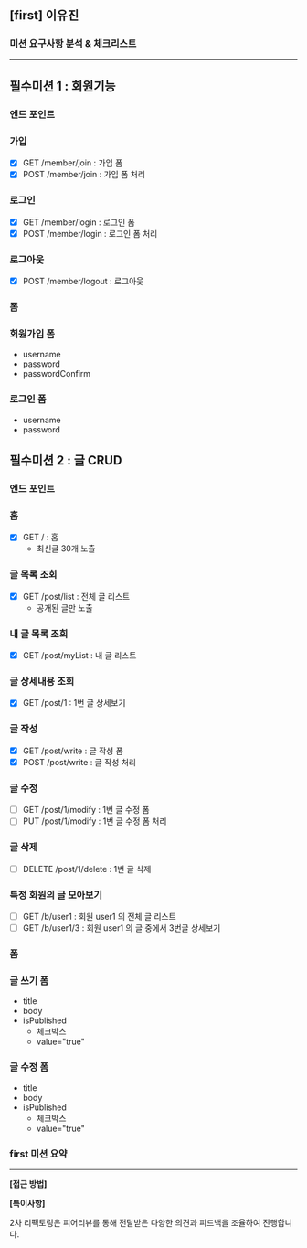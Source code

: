 ## [first] 이유진

### 미션 요구사항 분석 & 체크리스트

---
## **필수미션 1 : 회원기능**

### **엔드 포인트**

### **가입**
- [x]  GET /member/join : 가입 폼
- [x]  POST /member/join : 가입 폼 처리

### **로그인**

- [x]  GET /member/login : 로그인 폼
- [x]  POST /member/login : 로그인 폼 처리

### **로그아웃**

- [x]  POST /member/logout : 로그아웃

### **폼**

### **회원가입 폼**

- username
- password
- passwordConfirm

### **로그인 폼**

- username
- password

## **필수미션 2 : 글 CRUD**

### **엔드 포인트**

### **홈**

- [x]  GET / : 홈
    - 최신글 30개 노출

### **글 목록 조회**

- [x]  GET /post/list : 전체 글 리스트
    - 공개된 글만 노출

### **내 글 목록 조회**

- [x]  GET /post/myList : 내 글 리스트

### **글 상세내용 조회**

- [x]  GET /post/1 : 1번 글 상세보기

### **글 작성**

- [x]  GET /post/write : 글 작성 폼
- [x]  POST /post/write : 글 작성 처리

### **글 수정**

- [ ]  GET /post/1/modify : 1번 글 수정 폼
- [ ]  PUT /post/1/modify : 1번 글 수정 폼 처리

### **글 삭제**

- [ ]  DELETE /post/1/delete : 1번 글 삭제

### **특정 회원의 글 모아보기**

- [ ]  GET /b/user1 : 회원 user1 의 전체 글 리스트
- [ ]  GET /b/user1/3 : 회원 user1 의 글 중에서 3번글 상세보기

### **폼**

### **글 쓰기 폼**

- title
- body
- isPublished
    - 체크박스
    - value="true"

### **글 수정 폼**

- title
- body
- isPublished
    - 체크박스
    - value="true"

### first 미션 요약

---

**[접근 방법]**


**[특이사항]**

2차 리팩토링은 피어리뷰를 통해 전달받은 다양한 의견과 피드백을 조율하여 진행합니다.